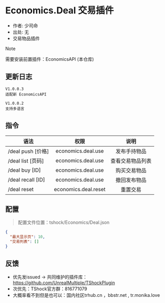 # Economics.Deal 交易插件

- 作者: 少司命
- 出处: 无
- 交易物品插件

> [!NOTE]  
> 需要安装前置插件：EconomicsAPI (本仓库)  

## 更新日志

```
V1.0.0.3
适配新 EconomicsAPI

V1.0.0.2
支持多语言
```

## 指令

| 语法              |         权限         |       说明       |
| ----------------- | :------------------: | :--------------: |
| /deal push [价格] |  economics.deal.use  |   发布手持物品   |
| /deal list [页码] |  economics.deal.use  | 查看交易物品列表 |
| /deal buy [ID]    |  economics.deal.use  |   购买交易物品   |
| /deal recall [ID] |  economics.deal.use  |   撤回发布物品   |
| /deal reset       | economics.deal.reset |     重置交易     |

## 配置
> 配置文件位置：tshock/Economics/Deal.json
```json
{
  "最大显示页": 10,
  "交易列表": []
}
```
## 反馈
- 优先发issued -> 共同维护的插件库：https://github.com/UnrealMultiple/TShockPlugin
- 次优先：TShock官方群：816771079
- 大概率看不到但是也可以：国内社区trhub.cn ，bbstr.net , tr.monika.love
